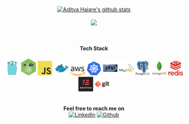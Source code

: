 <div align="center">
    <a href="https://github.com/aditya43">
    <img align="center" src=https://github-readme-stats.vercel.app/api?username=aditya43&show_icons=true&hide=prs,issues,contribs&theme=buefy" alt="Aditya Hajare's github stats" />
    </a>
    <br><br>
    <a href="https://github.com/aditya43"><img align="center" src="https://github-readme-stats.anuraghazra1.vercel.app/api/top-langs/?username=aditya43&layout=compact&theme=buefy" /></a>
</div>
<br><br>
<div align="center">
    <h4>Tech Stack</h4>
    <code><img width="40px" src="https://raw.githubusercontent.com/aditya43/aditya43/master/assets/golang.svg"></code>
    <code><img width="40px" src="https://raw.githubusercontent.com/aditya43/aditya43/master/assets/nodejs.svg"></code>
    <code><img width="40px" src="https://raw.githubusercontent.com/aditya43/aditya43/master/assets/javascript.svg"></code>
    <code><img width="40px" src="https://raw.githubusercontent.com/aditya43/aditya43/master/assets/docker.svg"></code>
    <code><img width="40px" src="https://raw.githubusercontent.com/aditya43/aditya43/master/assets/aws.svg"></code>
    <code><img width="40px" src="https://raw.githubusercontent.com/aditya43/aditya43/master/assets/kubernetes.svg"></code>
    <code><img width="40px" src="https://raw.githubusercontent.com/aditya43/aditya43/master/assets/php.svg"></code>
    <code><img width="40px" src="https://raw.githubusercontent.com/aditya43/aditya43/master/assets/mysql.svg"></code>
    <code><img width="40px" src="https://raw.githubusercontent.com/aditya43/aditya43/master/assets/postgre.svg"></code>
    <code><img width="40px" src="https://raw.githubusercontent.com/aditya43/aditya43/master/assets/mongo.svg"></code>
    <code><img width="40px" src="https://raw.githubusercontent.com/aditya43/aditya43/master/assets/redis.svg"></code>
    <code><img width="40px" src="https://raw.githubusercontent.com/aditya43/aditya43/master/assets/serverless.svg"></code>
    <code><img width="40px" src="https://raw.githubusercontent.com/aditya43/aditya43/master/assets/git.svg"></code>
</div>
<br><br>
<div align="center">
    <b>Feel free to reach me on</b><br>
    <a href="https://www.linkedin.com/in/aditya-hajare" target="_blank"><img src="https://img.shields.io/badge/LinkedIn-%230077B5.svg?&style=flat-square&logo=linkedin&logoColor=white" alt="LinkedIn"></a>
    <a href="https://github.com/aditya43" target="_blank"><img src="https://img.shields.io/badge/Github-%230077B5.svg?&style=flat-square&logo=github&logoColor=white" alt="Github"></a>
</div>
<!--
**aditya43/aditya43** is a ✨ _special_ ✨ repository because its `README.md` (this file) appears on your GitHub profile.

Here are some ideas to get you started:

- 🔭 I’m currently working on ...
- 🌱 I’m currently learning ...
- 👯 I’m looking to collaborate on ...
- 🤔 I’m looking for help with ...
- 💬 Ask me about ...
- 📫 How to reach me: ...
- 😄 Pronouns: ...
- ⚡ Fun fact: ...
-->
